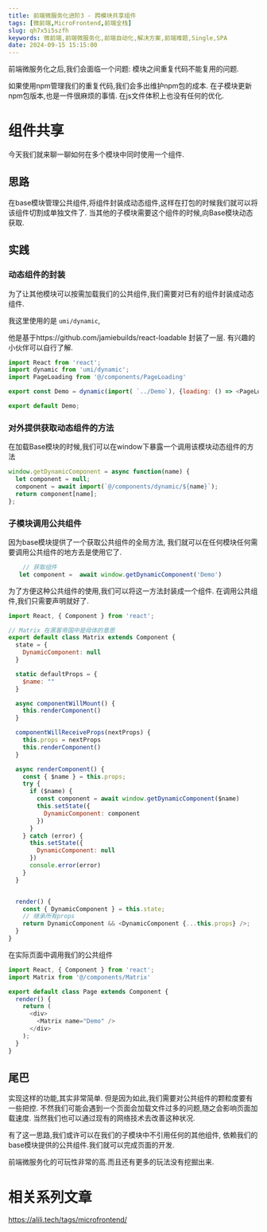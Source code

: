 ```yaml
---
title: 前端微服务化进阶3 - 跨模块共享组件
tags: [微前端,MicroFrontend,前端全栈]
slug: qh7x5i5szfh
keywords: 微前端,前端微服务化,前端自动化,解决方案,前端难题,Single,SPA
date: 2024-09-15 15:15:00
---
```

前端微服务化之后,我们会面临一个问题: 模块之间重复代码不能复用的问题.

如果使用npm管理我们的重复代码,我们会多出维护npm包的成本.
在子模块更新npm包版本,也是一件很麻烦的事情.
在js文件体积上也没有任何的优化.


# 组件共享
今天我们就来聊一聊如何在多个模块中同时使用一个组件.



## 思路
在base模块管理公共组件,将组件封装成动态组件,这样在打包的时候我们就可以将该组件切割成单独文件了.
当其他的子模块需要这个组件的时候,向Base模块动态获取.


## 实践

### 动态组件的封装

为了让其他模块可以按需加载我们的公共组件,我们需要对已有的组件封装成动态组件.

我这里使用的是 `umi/dynamic`,

他是基于https://github.com/jamiebuilds/react-loadable 封装了一层.
有兴趣的小伙伴可以自行了解.

```js
import React from 'react';
import dynamic from 'umi/dynamic';
import PageLoading from '@/components/PageLoading'

export const Demo = dynamic(import( `../Demo`), {loading: () => <PageLoading />})

export default Demo;
```

### 对外提供获取动态组件的方法
在加载Base模块的时候,我们可以在window下暴露一个调用该模块动态组件的方法

```js
window.getDynamicComponent = async function(name) {
  let component = null;
  component = await import(`@/components/dynamic/${name}`);
  return component[name];
};
```


### 子模块调用公共组件
因为base模块提供了一个获取公共组件的全局方法,
我们就可以在任何模块任何需要调用公共组件的地方去是使用它了.

```js
    // 获取组件
   let component =  await window.getDynamicComponent('Demo')
```

为了方便这种公共组件的使用,我们可以将这一方法封装成一个组件.
在调用公共组件,我们只需要声明就好了.



```js
import React, { Component } from 'react';

// Matrix 在黑客帝国中是母体的意思
export default class Matrix extends Component {
  state = {
    DynamicComponent: null
  }

  static defaultProps = {
    $name: ""
  }

  async componentWillMount() {
    this.renderComponent()
  }

  componentWillReceiveProps(nextProps) {
    this.props = nextProps
    this.renderComponent()
  }

  async renderComponent() {
    const { $name } = this.props;
    try {
      if ($name) {
        const component = await window.getDynamicComponent($name)
        this.setState({
          DynamicComponent: component
        })
      }
    } catch (error) {
      this.setState({
        DynamicComponent: null
      })
      console.error(error)
    }
  }


  render() {
    const { DynamicComponent } = this.state;
    // 继承所有props
    return DynamicComponent && <DynamicComponent {...this.props} />;
  }
}

```

在实际页面中调用我们的公共组件

```js
import React, { Component } from 'react';
import Matrix from '@/components/Matrix'

export default class Page extends Component {
  render() {
    return (
      <div>
        <Matrix name="Demo" />
      </div>
    );
  }
}

```



## 尾巴
实现这样的功能,其实非常简单. 
但是因为如此,我们需要对公共组件的颗粒度要有一些把控.
不然我们可能会遇到一个页面会加载文件过多的问题,随之会影响页面加载速度.
当然我们也可以通过现有的网络技术去改善这种状况.

有了这一思路,我们或许可以在我们的子模块中不引用任何的其他组件,
依赖我们的base模块提供的公共组件.我们就可以完成页面的开发.

前端微服务化的可玩性非常的高.而且还有更多的玩法没有挖掘出来.











# 相关系列文章

https://alili.tech/tags/microfrontend/
